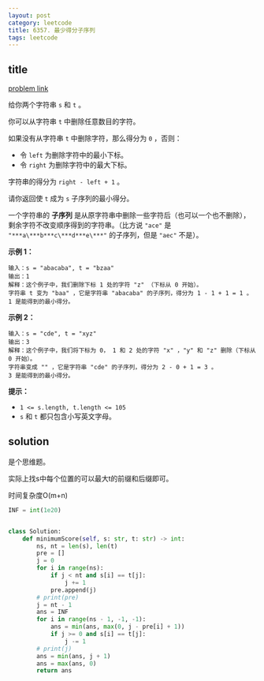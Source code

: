 ```yaml
---
layout: post
category: leetcode
title: 6357. 最少得分子序列
tags: leetcode
---
```


## title
[problem link](https://leetcode.cn/problems/subsequence-with-the-minimum-score/)

给你两个字符串 `s` 和 `t` 。

你可以从字符串 `t` 中删除任意数目的字符。

如果没有从字符串 `t` 中删除字符，那么得分为 `0` ，否则：

- 令 `left` 为删除字符中的最小下标。
- 令 `right` 为删除字符中的最大下标。

字符串的得分为 `right - left + 1` 。

请你返回使 `t` 成为 `s` 子序列的最小得分。

一个字符串的 **子序列** 是从原字符串中删除一些字符后（也可以一个也不删除），剩余字符不改变顺序得到的字符串。（比方说 `"ace"` 是 `"***a\***b***c\***d***e\***"` 的子序列，但是 `"aec"` 不是）。

 

**示例 1：**

```
输入：s = "abacaba", t = "bzaa"
输出：1
解释：这个例子中，我们删除下标 1 处的字符 "z" （下标从 0 开始）。
字符串 t 变为 "baa" ，它是字符串 "abacaba" 的子序列，得分为 1 - 1 + 1 = 1 。
1 是能得到的最小得分。
```

**示例 2：**

```
输入：s = "cde", t = "xyz"
输出：3
解释：这个例子中，我们将下标为 0， 1 和 2 处的字符 "x" ，"y" 和 "z" 删除（下标从 0 开始）。
字符串变成 "" ，它是字符串 "cde" 的子序列，得分为 2 - 0 + 1 = 3 。
3 是能得到的最小得分。
```

 

**提示：**

- `1 <= s.length, t.length <= 105`
- `s` 和 `t` 都只包含小写英文字母。

## solution

是个思维题。

实际上找s中每个位置的可以最大t的前缀和后缀即可。

时间复杂度O(m+n)

```python
INF = int(1e20)


class Solution:
    def minimumScore(self, s: str, t: str) -> int:
        ns, nt = len(s), len(t)
        pre = []
        j = 0
        for i in range(ns):
            if j < nt and s[i] == t[j]:
                j += 1
            pre.append(j)
        # print(pre)
        j = nt - 1
        ans = INF
        for i in range(ns - 1, -1, -1):
            ans = min(ans, max(0, j - pre[i] + 1))
            if j >= 0 and s[i] == t[j]:
                j -= 1
        # print(j)
        ans = min(ans, j + 1)
        ans = max(ans, 0)
        return ans
```

